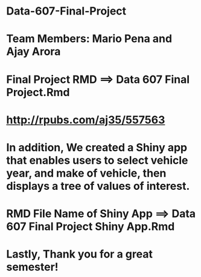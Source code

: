 # Data-607-Final-Project
# Team Members: Mario Pena and Ajay Arora
# Final Project RMD ==> Data 607 Final Project.Rmd
# http://rpubs.com/aj35/557563
# In addition, We created a Shiny app that enables users to select vehicle year, and make of vehicle, then displays a tree of values of interest.  
#  RMD File Name of Shiny App ==> Data 607 Final Project Shiny App.Rmd
#  Lastly, Thank you for a great semester!
